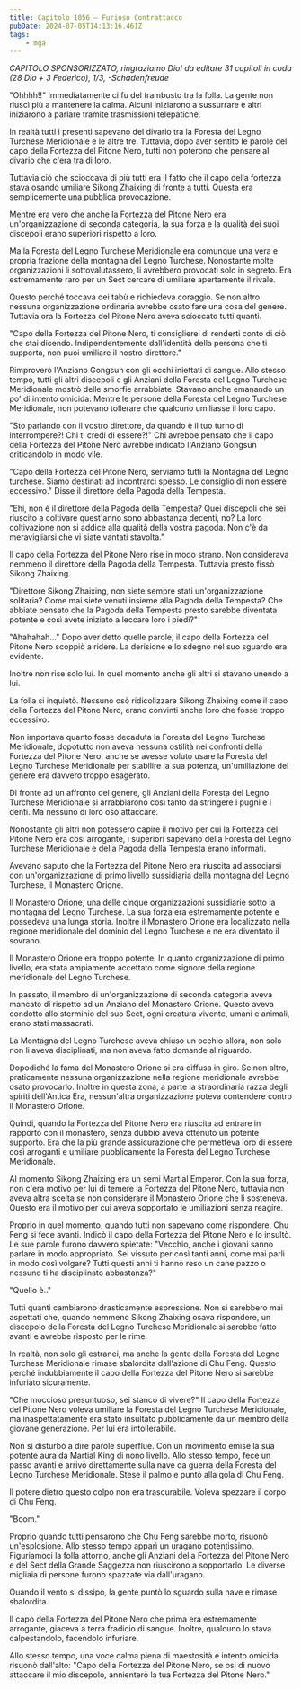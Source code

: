 ```yaml
---
title: Capitolo 1056 – Furioso Contrattacco
pubDate: 2024-07-05T14:13:16.461Z
tags:
    - mga
---
```



<em>CAPITOLO SPONSORIZZATO, ringraziamo Dio!
da editare
31 capitoli in coda (28 Dio + 3 Federico), 1/3,
-Schadenfreude</em>


"Ohhhh!!" Immediatamente ci fu del trambusto tra la folla. La gente non riuscì più a mantenere la calma. Alcuni iniziarono a sussurrare e altri iniziarono a parlare tramite trasmissioni telepatiche.


In realtà tutti i presenti sapevano del divario tra la Foresta del Legno Turchese Meridionale e le altre tre. Tuttavia, dopo aver sentito le parole del capo della Fortezza del Pitone Nero, tutti non poterono che pensare al divario che c'era tra di loro.


Tuttavia ciò che scioccava di più tutti era il fatto che il capo della fortezza stava osando umiliare Sikong Zhaixing di fronte a tutti. Questa era semplicemente una pubblica provocazione.


Mentre era vero che anche la Fortezza del Pitone Nero era un'organizzazione di seconda categoria, la sua forza e la qualità dei suoi discepoli erano superiori rispetto a loro.


Ma la Foresta del Legno Turchese Meridionale era comunque una vera e propria frazione della montagna del Legno Turchese. Nonostante molte organizzazioni li sottovalutassero, li avrebbero provocati solo in segreto. Era estremamente raro per un Sect cercare di umiliare apertamente il rivale.


Questo perché toccava dei tabù e richiedeva coraggio. Se non altro nessuna organizzazione ordinaria avrebbe osato fare una cosa del genere. Tuttavia ora la Fortezza del Pitone Nero aveva scioccato tutti quanti.


"Capo della Fortezza del Pitone Nero, ti consiglierei di renderti conto di ciò che stai dicendo. Indipendentemente dall'identità della persona che ti supporta, non puoi umiliare il nostro direttore."


Rimproverò l'Anziano Gongsun con gli occhi iniettati di sangue. Allo stesso tempo, tutti gli altri discepoli e gli Anziani della Foresta del Legno Turchese Meridionale mostrò delle smorfie arrabbiate. Stavano anche emanando un po' di intento omicida. Mentre le persone della Foresta del Legno Turchese Meridionale, non potevano tollerare che qualcuno umiliasse il loro capo.


"Sto parlando con il vostro direttore, da quando è il tuo turno di interrompere?! Chi ti credi di essere?!" Chi avrebbe pensato che il capo della Fortezza del Pitone Nero avrebbe indicato l'Anziano Gongsun criticandolo in modo vile.


"Capo della Fortezza del Pitone Nero, serviamo tutti la Montagna del Legno turchese. Siamo destinati ad incontrarci spesso. Le consiglio di non essere eccessivo." Disse il direttore della Pagoda della Tempesta.


"Ehi, non è il direttore della Pagoda della Tempesta? Quei discepoli che sei riuscito a coltivare quest'anno sono abbastanza decenti, no? La loro coltivazione non si addice alla qualità della vostra pagoda. Non c'è da meravigliarsi che vi siate vantati stavolta."


Il capo della Fortezza del Pitone Nero rise in modo strano. Non considerava nemmeno il direttore della Pagoda della Tempesta. Tuttavia presto fissò Sikong Zhaixing.


"Direttore Sikong Zhaixing, non siete sempre stati un'organizzazione solitaria? Come mai siete venuti insieme alla Pagoda della Tempesta? Che abbiate pensato che la Pagoda della Tempesta presto sarebbe diventata potente e così avete iniziato a leccare loro i piedi?"


"Ahahahah..." Dopo aver detto quelle parole, il capo della Fortezza del Pitone Nero scoppiò a ridere. La derisione e lo sdegno nel suo sguardo era evidente.


Inoltre non rise solo lui. In quel momento anche gli altri si stavano unendo a lui.


La folla si inquietò. Nessuno osò ridicolizzare Sikong Zhaixing come il capo della Fortezza del Pitone Nero, erano convinti anche loro che fosse troppo eccessivo.


Non importava quanto fosse decaduta la Foresta del Legno Turchese Meridionale, dopotutto non aveva nessuna ostilità nei confronti della Fortezza del Pitone Nero. anche se avesse voluto usare la Foresta del Legno Turchese Meridionale per stabilire la sua potenza, un'umiliazione del genere era davvero troppo esagerato.


Di fronte ad un affronto del genere, gli Anziani della Foresta del Legno Turchese Meridionale si arrabbiarono così tanto da stringere i pugni e i denti. Ma nessuno di loro osò attaccare.


Nonostante gli altri non potessero capire il motivo per cui la Fortezza del Pitone Nero era così arrogante, i superiori sapevano della Foresta del Legno Turchese Meridionale e della Pagoda della Tempesta erano informati.


Avevano saputo che la Fortezza del Pitone Nero era riuscita ad associarsi con un'organizzazione di primo livello sussidiaria della montagna del Legno Turchese, il Monastero Orione.


Il Monastero Orione, una delle cinque organizzazioni sussidiarie sotto la montagna del Legno Turchese. La sua forza era estremamente potente e possedeva una lunga storia. Inoltre il Monastero Orione era localizzato nella regione meridionale del dominio del Legno Turchese e ne era diventato il sovrano.


Il Monastero Orione era troppo potente. In quanto organizzazione di primo livello, era stata ampiamente accettato come signore della regione meridionale del Legno Turchese.


In passato, il membro di un'organizzazione di seconda categoria aveva mancato di rispetto ad un Anziano del Monastero Orione. Questo aveva condotto allo sterminio del suo Sect, ogni creatura vivente, umani e animali, erano stati massacrati.


La Montagna del Legno Turchese aveva chiuso un occhio allora, non solo non li aveva disciplinati, ma non aveva fatto domande al riguardo.


Dopodiché la fama del Monastero Orione si era diffusa in giro. Se non altro, praticamente nessuna organizzazione nella regione meridionale avrebbe osato provocarlo. Inoltre in questa zona, a parte la straordinaria razza degli spiriti dell'Antica Era, nessun'altra organizzazione poteva contendere contro il Monastero Orione.


Quindi, quando la Fortezza del Pitone Nero era riuscita ad entrare in rapporto con il monastero, senza dubbio aveva ottenuto un potente supporto. Era che la più grande assicurazione che permetteva loro di essere così arroganti e umiliare pubblicamente la Foresta del Legno Turchese Meridionale.


Al momento Sikong Zhaixing era un semi Martial Emperor. Con la sua forza, non c'era motivo per lui di temere la Fortezza del Pitone Nero, tuttavia non aveva altra scelta se non considerare il Monastero Orione che li sosteneva. Questo era il motivo per cui aveva sopportato le umiliazioni senza reagire.


Proprio in quel momento, quando tutti non sapevano come rispondere, Chu Feng si fece avanti. Indicò il capo della Fortezza del Pitone Nero e lo insultò. Le sue parole furono davvero spietate: "Vecchio, anche i giovani sanno parlare in modo appropriato. Sei vissuto per così tanti anni, come mai parli in modo così volgare? Tutti questi anni ti hanno reso un cane pazzo o nessuno ti ha disciplinato abbastanza?"


"Quello è.."


Tutti quanti cambiarono drasticamente espressione. Non si sarebbero mai aspettati che, quando nemmeno Sikong Zhaixing osava rispondere, un discepolo della Foresta del Legno Turchese Meridionale si sarebbe fatto avanti e avrebbe risposto per le rime.


In realtà, non solo gli estranei, ma anche la gente della Foresta del Legno Turchese Meridionale rimase sbalordita dall'azione di Chu Feng. Questo perché indubbiamente il capo della Fortezza del Pitone Nero si sarebbe infuriato sicuramente.


"Che moccioso presuntuoso, sei stanco di vivere?" Il capo della Fortezza del Pitone Nero voleva umiliare la Foresta del Legno Turchese Meridionale, ma inaspettatamente era stato insultato pubblicamente da un membro della giovane generazione. Per lui era intollerabile.


Non si disturbò a dire parole superflue. Con un movimento emise la sua potente aura da Martial King di nono livello. Allo stesso tempo, fece un passo avanti e arrivò direttamente sulla nave da guerra della Foresta del Legno Turchese Meridionale. Stese il palmo e puntò alla gola di Chu Feng.


Il potere dietro questo colpo non era trascurabile. Voleva spezzare il corpo di Chu Feng.


"Boom."


Proprio quando tutti pensarono che Chu Feng sarebbe morto, risuonò un'esplosione. Allo stesso tempo apparì un uragano potentissimo. Figuriamoci la folla attorno, anche gli Anziani della Fortezza del Pitone Nero e del Sect della Grande Saggezza non riuscirono a sopportarlo. Le diverse migliaia di persone furono spazzate via dall'uragano.


Quando il vento si dissipò, la gente puntò lo sguardo sulla nave e rimase sbalordita.


Il capo della Fortezza del Pitone Nero che prima era estremamente arrogante, giaceva a terra fradicio di sangue. Inoltre, qualcuno lo stava calpestandolo, facendolo infuriare.


Allo stesso tempo, una voce calma piena di maestosità e intento omicida risuonò dall'alto: "Capo della Fortezza del Pitone Nero, se osi di nuovo attaccare il mio discepolo, annienterò la tua Fortezza del Pitone Nero."
                                


                                



